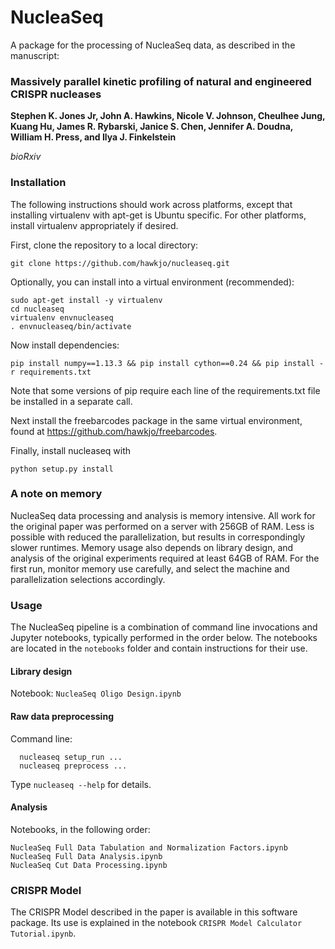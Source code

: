 # NucleaSeq

A package for the processing of NucleaSeq data, as described in the manuscript:

### Massively parallel kinetic profiling of natural and engineered CRISPR nucleases

**Stephen K. Jones Jr, John A. Hawkins, Nicole V. Johnson, Cheulhee Jung, Kuang Hu, James R. Rybarski, Janice S. Chen, Jennifer A. Doudna, William H. Press, and Ilya J. Finkelstein**

*bioRxiv* 

### Installation

The following instructions should work across platforms, except that installing virtualenv with apt-get is Ubuntu specific. For other platforms, install virtualenv appropriately if desired.

First, clone the repository to a local directory:

```
git clone https://github.com/hawkjo/nucleaseq.git
```

Optionally, you can install into a virtual environment (recommended):

```
sudo apt-get install -y virtualenv
cd nucleaseq
virtualenv envnucleaseq
. envnucleaseq/bin/activate
```

Now install dependencies:

```
pip install numpy==1.13.3 && pip install cython==0.24 && pip install -r requirements.txt
```

Note that some versions of pip require each line of the requirements.txt file be installed in a
separate call.

Next install the freebarcodes package in the same virtual environment, found at https://github.com/hawkjo/freebarcodes.

Finally, install nucleaseq with

```
python setup.py install
```

### A note on memory

NucleaSeq data processing and analysis is memory intensive. All work for the original paper was
performed on a server with 256GB of RAM. Less is possible with reduced the parallelization, but
results in correspondingly slower runtimes. Memory usage also depends on library design, and
analysis of the original experiments required at least 64GB of RAM. For the first run, monitor
memory use carefully, and select the machine and parallelization selections accordingly.

### Usage

The NucleaSeq pipeline is a combination of command line invocations and Jupyter notebooks,
typically performed in the order below. The notebooks are located in the `notebooks` folder and
contain instructions for their use.

#### Library design
Notebook: `NucleaSeq Oligo Design.ipynb`

#### Raw data preprocessing
Command line:
```
  nucleaseq setup_run ...
  nucleaseq preprocess ...
```
Type `nucleaseq --help` for details.

#### Analysis
Notebooks, in the following order:
```
NucleaSeq Full Data Tabulation and Normalization Factors.ipynb
NucleaSeq Full Data Analysis.ipynb
NucleaSeq Cut Data Processing.ipynb
```

### CRISPR Model

The CRISPR Model described in the paper is available in this software package. Its use is explained
in the notebook `CRISPR Model Calculator Tutorial.ipynb`.
